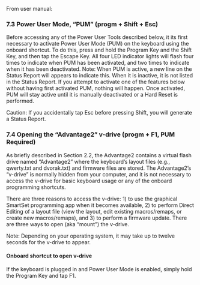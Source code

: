 From user manual:

### 7.3 Power User Mode, “PUM” (progm + Shift + Esc)

Before accessing any of the Power User Tools described below, it its first necessary to activate Power User Mode (PUM) on the keyboard using the onboard shortcut. To do this, press and hold the Program Key and the Shift Key, and then tap the Escape Key. All four LED indicator lights will flash four times to indicate when PUM has been activated, and two times to indicate when it has been deactivated. Note: When PUM is active, a new line on the Status Report will appears to indicate this. When it is inactive, it is not listed in the Status Report. If you attempt to activate one of the features below without having first activated PUM, nothing will happen. Once activated, PUM will stay active until it is manually deactivated or a Hard Reset is performed.

Caution: If you accidentally tap Esc before pressing Shift, you will generate a Status Report.

### 7.4 Opening the “Advantage2” v-drive (progm + F1, PUM Required)

As briefly described in Section 2.2, the Advantage2 contains a virtual flash drive named “Advantage2” where the keyboard’s layout files (e.g., qwerty.txt and dvorak.txt) and firmware files are stored. The Advantage2’s “v-drive” is normally hidden from your computer, and it is not necessary to access the v-drive for basic keyboard usage or any of the onboard programming shortcuts.

There are three reasons to access the v-drive: 1) to use the graphical SmartSet programming app when it becomes available, 2) to perform Direct Editing of a layout file (view the layout, edit existing macros/remaps, or create new macros/remaps), and 3) to perform a firmware update. There are three ways to open (aka “mount”) the v-drive.

Note: Depending on your operating system, it may take up to twelve seconds for the v-drive to appear.

#### Onboard shortcut to open v-drive

If the keyboard is plugged in and Power User Mode is enabled, simply hold the Program Key and tap F1.
